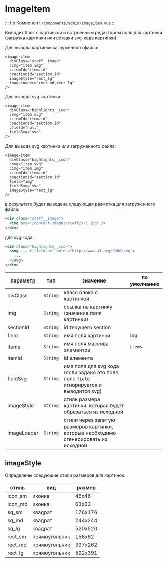 # ImageItem

::: tip Компонент
`/components/admin/ImageItem.vue`
:::

Выводит блок с картинкой и встроенным редактором поля для картинки (загрузка картинки или вставки svg-кода картинки).

Для вывода картинки загруженного файла:

```vue
<image-item
  divClass="staff__image"
  :img="item.img"
  :itemId="item.id"
  :sectionId="section.id"
  imageStyle="rect_lg"
  imageLoader="rect_md,rect_lg"
/>
```

Для вывода svg картинки:

```vue
<image-item
  divClass="highlights__icon"
  :svg="item.svg"
  :itemId="item.id"
  :sectionId="section.id"
  :field="null"
  fieldSvg="svg"
/>
```

Для вывода svg картинки или загруженного файла:

```vue
<image-item
  divClass="highlights__icon"
  :svg="item.svg"
  :img="item.img"
  :itemId="item.id"
  :sectionId="section.id"
  field="img"
  fieldSvg="svg"
  imageStyle="rect_lg"
/>
```

в результате будет выведена следующая разметка для загруженного файла:

```html
<div class="staff__image">
  <img src="/content-images/staff/s-1.jpg" />
</div>
```

для svg кода:

```html
<div class="highlights__icon">
  <svg ... fill="none" xmlns="http://www.w3.org/2000/svg">
    ...
  </svg>
</div>
```

| параметр    |   тип    | значение                                                                                | по умолчанию |
| ----------- | :------: | --------------------------------------------------------------------------------------- | ------------ |
| divClass    | `String` | класс блока с картинкой                                                                 |              |
| img         | `String` | ссылка на картинку (значение поля картинки)                                             |              |
| sectionId   | `String` | id текущего section                                                                     |              |
| field       | `String` | имя поля картинки                                                                       | `img`        |
| items       | `String` | имя поля массива элементов                                                              | `items`      |
| itemId      | `String` | id элемента                                                                             |              |
| fieldSvg    | `String` | имя поля для svg кода (если задано это поле, поле `field` игнорируется и выводится svg) |              |
| imageStyle  | `String` | стиль размера картинки, которая будет обрезаться из исходной                            |              |
| imageLoader | `String` | стили через запятую размеров картинки, которые необходимо сгенерировать из исходной     |              |

## imageStyle

Определены следующие стили размеров для картинок:

| стиль   | вид           | размер  |
| ------- | ------------- | ------- |
| icon_sm | иконка        | 46х46   |
| icon_md | иконка        | 63х63   |
| sq_sm   | квадрат       | 176х176 |
| sq_md   | квадрат       | 244х244 |
| sq_lg   | квадрат       | 520х520 |
| rect_sm | прямоугольник | 158х82  |
| rect_md | прямоугольник | 397х262 |
| rect_lg | прямоугольник | 592х391 |
